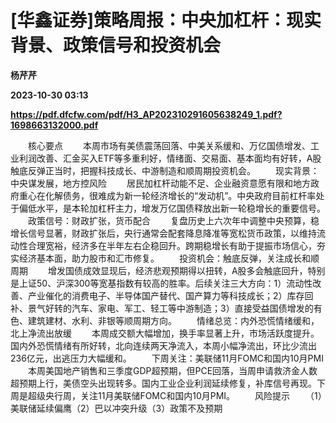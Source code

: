 # [华鑫证券]策略周报：中央加杠杆：现实背景、政策信号和投资机会
**杨芹芹**

**2023-10-30 03:13**

**https://pdf.dfcfw.com/pdf/H3_AP202310291605638249_1.pdf?1698663132000.pdf**

　　核心要点 　　本周市场有美债震荡回落、中美关系缓和、万亿国债增发、工业利润改善、汇金买入ETF等多重利好，情绪面、交易面、基本面均有好转，A股触底反弹正当时，把握科技成长、中游制造和顺周期投资机会。 　　现实背景：中央谋发展，地方控风险 　　居民加杠杆动能不足、企业融资意愿有限和地方政府重心在化解债务，很难成为新一轮经济增长的“发动机”。中央政府目前杠杆率处于偏低水平，是本轮加杠杆主力，增发万亿国债释放出新一轮稳增长的重要信号。 　　政策信号：财政扩张，货币配合 　　复盘历史上六次年中调整中央预算，稳增长信号显著，财政扩张后，央行通常会配套降息降准等宽松货币政策，以维持流动性合理宽裕，经济多在半年左右企稳回升。跨期稳增长有助于提振市场信心，夯实经济基本面，助力股市和汇市修复。 　　投资机会：触底反弹，关注成长和顺周期 　　增发国债成效显现后，经济悲观预期得以扭转，A股多会触底回升，特别是上证50、沪深300等宽基指数有较高的胜率。后续关注三大方向：1）流动性改善、产业催化的消费电子、半导体国产替代、国产算力等科技成长；2）库存回补、景气好转的汽车、家电、军工、轻工等中游制造；3）直接受益国债增发的有色、建筑建材、水利、非银等顺周期方向。 　　情绪总览：内外恐慌情绪缓和，北上净流出放缓 　　本周成交额大幅增加，换手率显著上升，市场活跃度提升。国内外恐慌情绪有所好转，北向连续两天净流入，本周小幅净流出，环比少流出236亿元，出逃压力大幅缓和。 　　下周关注：美联储11月FOMC和国内10月PMI 　　本周美国地产销售和三季度GDP超预期，但PCE回落，当周申请救济金人数超预期上行，美债空头出现转多。国内工业企业利润延续修复，补库信号再现。下周是超级央行周，关注11月美联储FOMC和国内10月PMI。 　　风险提示 　　（1）美联储延续偏鹰（2）巴以冲突升级（3）政策不及预期